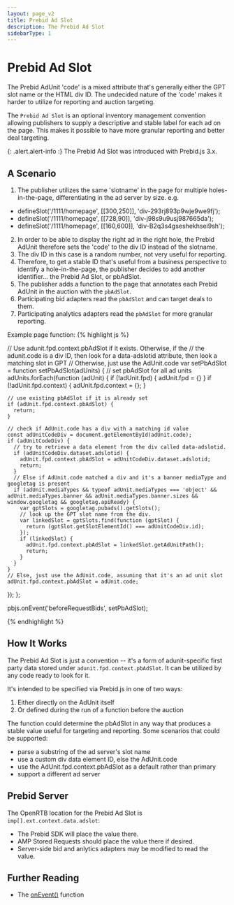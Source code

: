 ```yaml
---
layout: page_v2
title: Prebid Ad Slot
description: The Prebid Ad Slot
sidebarType: 1
---
```


# Prebid Ad Slot

The Prebid AdUnit 'code' is a mixed attribute that's generally either the GPT slot name or the HTML div ID. The undecided nature of the 'code' makes it harder to utilize for reporting and auction targeting.

The `Prebid Ad Slot` is an optional inventory management convention allowing publishers to supply a descriptive and stable label for each ad on the page. This makes it possible to have more granular reporting and better deal targeting.

{: .alert.alert-info :}
The Prebid Ad Slot was introduced with Prebid.js 3.x.

## A Scenario

1. The publisher utilizes the same 'slotname' in the page for multiple holes-in-the-page, differentiating in the ad server by size. e.g.
- defineSlot('/1111/homepage', [[300,250]], 'div-293rj893p9wje9we9fj');
- defineSlot('/1111/homepage', [[728,90]], 'div-j98s9u9usj987665da');
- defineSlot('/1111/homepage', [[160,600]], 'div-B2q3s4gseshekhsei9sh');
2. In order to be able to display the right ad in the right hole, the Prebid AdUnit therefore sets the 'code' to the div ID instead of the slotname.
3. The div ID in this case is a random number, not very useful for reporting.
4. Therefore, to get a stable ID that's useful from a business perspective to identify a hole-in-the-page, the publisher
decides to add another identifier... the Prebid Ad Slot, or pbAdSlot.
5. The publisher adds a function to the page that annotates each Prebid AdUnit in the auction with the `pbAdSlot`.
6. Participating bid adapters read the `pbAdSlot` and can target deals to them.
7. Participating analytics adapters read the `pbAdSlot` for more granular reporting.

Example page function:
{% highlight js %}

// Use adunit.fpd.context.pbAdSlot if it exists. Otherwise, if the 
// the adunit.code is a div ID, then look for a data-adslotid attribute, then look a matching slot in GPT
// Otherwise, just use the AdUnit.code
var setPbAdSlot = function setPbAdSlot(adUnits) {
  // set pbAdSlot for all ad units
  adUnits.forEach(function (adUnit) {
    if (!adUnit.fpd) {
      adUnit.fpd = {}
    }
    if (!adUnit.fpd.context) {
      adUnit.fpd.context = {};
    }

    // use existing pbAdSlot if it is already set
    if (adUnit.fpd.context.pbAdSlot) {
      return;
    }

    // check if AdUnit.code has a div with a matching id value
    const adUnitCodeDiv = document.getElementById(adUnit.code);
    if (adUnitCodeDiv) {
      // try to retrieve a data element from the div called data-adslotid.
      if (adUnitCodeDiv.dataset.adslotid) {
        adUnit.fpd.context.pbAdSlot = adUnitCodeDiv.dataset.adslotid;
        return;
      }
      // Else if AdUnit.code matched a div and it's a banner mediaType and googletag is present
      if (adUnit.mediaTypes && typeof adUnit.mediaTypes === 'object' && adUnit.mediaTypes.banner && adUnit.mediaTypes.banner.sizes && window.googletag && googletag.apiReady) {
        var gptSlots = googletag.pubads().getSlots();
        // look up the GPT slot name from the div.
        var linkedSlot = gptSlots.find(function (gptSlot) {
          return (gptSlot.getSlotElementId() === adUnitCodeDiv.id);
        });
        if (linkedSlot) {
          adUnit.fpd.context.pbAdSlot = linkedSlot.getAdUnitPath();
          return;
        }
      }
    }
    // Else, just use the AdUnit.code, assuming that it's an ad unit slot
    adUnit.fpd.context.pbAdSlot = adUnit.code;
  });
};

pbjs.onEvent('beforeRequestBids', setPbAdSlot);

{% endhighlight %}

## How It Works

The Prebid Ad Slot is just a convention -- it's a form of adunit-specific first party data
stored under `adunit.fpd.context.pbAdSlot`. 
It can be utilized by any code ready to look for it.

It's intended to be specified via Prebid.js in one of two ways:

1. Either directly on the AdUnit itself
2. Or defined during the run of a function before the auction

The function could determine the pbAdSlot in any way that produces a stable value useful for targeting and reporting.
Some scenarios that could be supported:

- parse a substring of the ad server's slot name
- use a custom div data element ID, else the AdUnit.code
- use the AdUnit.fpd.context.pbAdSlot as a default rather than primary
- support a different ad server

## Prebid Server

The OpenRTB location for the Prebid Ad Slot is `imp[].ext.context.data.adslot`:

- The Prebid SDK will place the value there.
- AMP Stored Requests should place the value there if desired.
- Server-side bid and anlytics adapters may be modified to read the value.

## Further Reading

- The [onEvent()](/dev-docs/publisher-api-reference.html#module_pbjs.onEvent) function

